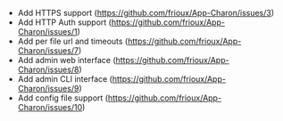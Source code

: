 * Add HTTPS support (https://github.com/frioux/App-Charon/issues/3)
* Add HTTP Auth support (https://github.com/frioux/App-Charon/issues/1)
* Add per file url and timeouts (https://github.com/frioux/App-Charon/issues/7)
* Add admin web interface (https://github.com/frioux/App-Charon/issues/8)
* Add admin CLI interface (https://github.com/frioux/App-Charon/issues/9)
* Add config file support (https://github.com/frioux/App-Charon/issues/10)
